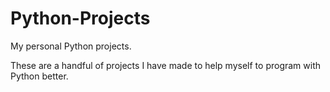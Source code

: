 # Python-Projects
My personal Python projects.

These are a handful of projects I have made to help myself to program with Python better.
